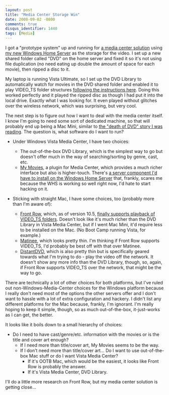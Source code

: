 ```yaml
---
layout: post
title: "Media Center Storage Win"
date: 2008-09-02 -0800
comments: true
disqus_identifier: 1440
tags: [Media]
---
```

I got a "prototype system" up and running for [a media center
solution](/archive/2008/08/21/more-media-server-options.aspx) using [my
new Windows Home
Server](/archive/2008/08/25/windows-home-server-first-impressions.aspx)
as the storage for the video. I set up a new shared folder called "DVD"
on the home server and fixed it so it's not using file duplication (no
need eating up double the amount of space for each movie), then ripped a
disc to it.

My laptop is running Vista Ultimate, so I set up the DVD Library to
automatically watch for movies in the DVD shared folder and enabled it
to play VIDEO\_TS folder structures [following the instructions
here](http://apcmag.com/how_to_play_ripped_dvds_on_vista_media_center.htm).
Doing this worked perfectly and it played the ripped disc as though I
had put it into the local drive. Exactly what I was looking for. It even
played without glitches over the wireless network, which was surprising,
but very cool.

The next step is to figure out how I want to deal with the media center
itself. I know I'm going to need some sort of dedicated machine, so that
will probably end up being a Mac Mini, similar to [the "death of DVD"
story I was
reading](http://angryhacker.com/blog/archive/2007/08/20/the-death-of-dvd.aspx).
The question is, what software do I want to run?

-   Under Windows Vista Media Center, I have two choices:
    -   The out-of-the-box DVD Library, which is the simplest way to go
        but doesn't offer much in the way of searching/sorting by genre,
        cast, etc.
    -   [My Movies](http://www.mymovies.name), a plugin for Media
        Center, which provides a much richer interface but also is
        higher-touch. There's [a server component I'd have to install on
        the Windows Home
        Server](http://wiki.mymovies.dk/Installation%20In%20a%20Windows%20Home%20Server%20Environment.ashx)
        that, frankly, scares me because the WHS is working so well
        right now, I'd hate to start hacking on it.

-   Sticking with straight Mac, I have some choices, too (probably more
    than I'm aware of):
    -   [Front Row](http://en.wikipedia.org/wiki/Front_Row), which, as
        of version 10.5, [finally supports playback of VIDEO\_TS
        folders](http://www.macosxhints.com/article.php?story=20071029182617245).
        Doesn't look like it's much richer than the DVD Library in Vista
        Media Center, but if I went Mac Mini, it'd require less to be
        installed on the Mac. (No Boot Camp running Vista, for example.)
    -   [Matinee](http://matinee.dizandat.com/), which looks pretty
        thin. I'm thinking if Front Row supports VIDEO\_TS, I'd probably
        be best off with that over Matinee.
    -   [DistantDVD](http://www.distantdvd.com/), which is also pretty
        thin but is specifically geared towards what I'm trying to do -
        play the video off the network. It doesn't show any more info
        than the DVD Library, though, so, again, if Front Row supports
        VIDEO\_TS over the network, that might be the way to go.

There are technically a lot of other choices for both platforms, but
I've ruled out non-Windows-Media-Center choices for the Windows platform
because I really don't need most of the options the other servers offer
and I don't want to hassle with a lot of extra configuration and
hackery. I didn't list any different platforms for the Mac because,
frankly, I'm ignorant. I'm really hoping to keep it simple, though, so
as much out-of-the-box, it-just-works as I can get, the better.

It looks like it boils down to a small hierarchy of choices:

-   Do I need to have cast/genre/etc. information with the movies or is
    the title and cover art enough?
    -   If I need more than title/cover art, My Movies seems to be the
        way.
    -   If I don't need more than title/cover art... Do I want to use
        out-of-the-box Mac stuff or do I want Vista Media Center?
        -   If it's OOTB Mac, which would be the easiest, it looks like
            Front Row is probably the answer.
        -   If it's Vista Media Center, DVD Library.

I'll do a little more research on Front Row, but my media center
solution is getting close...

